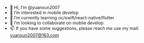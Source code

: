 - 👋 Hi, I’m @yuanxun2007
- 👀 I’m interested in mobile develop
- 🌱 I’m currently learning oc/swift/react-native/flutter
- 💞️ I’m looking to collaborate on moblie develop
- 📫 If you have some suggestions, please reach me use my mail: yuanxun2007@163.com

<!---
yuanxun2007/yuanxun2007 is a ✨ special ✨ repository because its `README.md` (this file) appears on your GitHub profile.
You can click the Preview link to take a look at your changes.
--->
